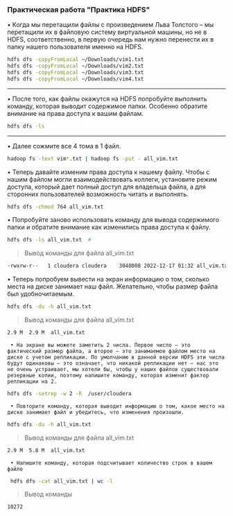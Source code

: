 ### Практическая работа "Практика HDFS"

• Когда мы перетащили файлы с произведением Льва Толстого – мы перетащили их в файловую систему виртуальной машины, но не в HDFS, соответственно, в первую очередь нам нужно перенести их в папку нашего пользователя именно на HDFS.

```bash
hdfs dfs -copyFromLocal ~/Downloads/vim1.txt
hdfs dfs -copyFromLocal ~/Downloads/vim2.txt
hdfs dfs -copyFromLocal ~/Downloads/vim3.txt
hdfs dfs -copyFromLocal ~/Downloads/vim4.txt
```
---
• После того, как файлы окажутся на HDFS попробуйте выполнить команду, которая выводит содержимое папки. Особенно обратите внимание на права доступа к вашим файлам.

```bash
hdfs dfs -ls
```
---
• Далее сожмите все 4 тома в 1 файл.

```bash
hadoop fs -text vim*.txt | hadoop fs -put - all_vim.txt
```
     
• Теперь давайте изменим права доступа к нашему файлу. Чтобы с нашим файлом могли взаимодействовать коллеги, установите режим доступа, который дает полный доступ для владельца файла, а для сторонних пользователей возможность читать и выполнять.

```bash
hdfs dfs -chmod 764 all_vim.txt
```
     
• Попробуйте заново использовать команду для вывода содержимого папки и обратите внимание как изменились права доступа к файлу.

```bash
hdfs dfs -ls all_vim.txt  #
```

> Вывод команды для файла all_vim.txt
```bash
-rwxrw-r--   1 cloudera cloudera    3048008 2022-12-17 01:32 all_vim.txt
```

• Теперь попробуем вывести на экран информацию о том, сколько места на диске занимает наш файл. Желательно, чтобы размер файла был удобночитаемым.

```bash
hdfs dfs -du -h all_vim.txt
```

> Вывод команды для файла all_vim.txt
```bash
2.9 M  2.9 M  all_vim.txt
```

     • На экране вы можете заметить 2 числа. Первое число – это фактический размер файла, а второе – это занимаемое файлом место на диске с учетом репликации. По умолчанию в данной версии HDFS эти числа будут одинаковы – это означает, что никакой репликации нет – нас это не очень устраивает, мы хотели бы, чтобы у наших файлов существовали резервные копии, поэтому напишите команду, которая изменит фактор репликации на 2.

```bash
hdfs dfs -setrep -w 2 -R  /user/cloudera
```

     • Повторите команду, которая выводит информацию о том, какое место на диске занимает файл и убедитесь, что изменения произошли.

```bash
hdfs dfs -du -h all_vim.txt
```

> Вывод команды для файла all_vim.txt
```bash
2.9 M  5.8 M  all_vim.txt

```

     
     • Напишите команду, которая подсчитывает количество строк в вашем файле

```bash
 hdfs dfs -cat all_vim.txt | wc -l
```
     
> Вывод команды
```bash
10272

```

